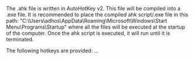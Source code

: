 The .ahk file is written in AutoHotKey v2. This file will be compiled into a .exe file. It is recommended to place the compiled ahk script/.exe file in this path: "C:\Users\adhos\AppData\Roaming\Microsoft\Windows\Start Menu\Programs\Startup" where all the files will be executed at the startup of the computer. Once the ahk script is executed, it will run until it is terminated.

The following hotkeys are provided:
...